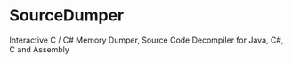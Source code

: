 # SourceDumper
Interactive C / C# Memory Dumper, Source Code Decompiler for Java, C#, C and Assembly
